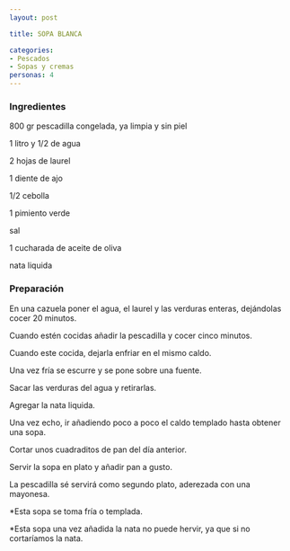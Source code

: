 ```yaml
---
layout: post

title: SOPA BLANCA

categories:
- Pescados
- Sopas y cremas
personas: 4 
---
```


<h3>Ingredientes</h3>
800 gr pescadilla congelada, ya limpia y sin piel

1 litro y 1/2 de agua

2 hojas de laurel

1 diente de ajo

1/2 cebolla

1 pimiento verde

sal

1 cucharada de aceite de oliva

nata liquida

<h3>Preparación</h3>
En una cazuela poner el agua, el laurel y las verduras enteras, dejándolas cocer 20 minutos.

Cuando estén cocidas añadir la pescadilla y cocer cinco minutos.

Cuando este cocida, dejarla enfriar en el mismo caldo.

Una vez fría se escurre y se pone sobre una fuente.

Sacar las verduras del agua y retirarlas.

Agregar la nata liquida.

Una vez echo, ir añadiendo poco a poco el caldo templado hasta obtener una sopa.

Cortar unos cuadraditos de pan del día anterior.

Servir la sopa en plato y añadir pan a gusto.

La pescadilla sé servirá como segundo plato, aderezada con una mayonesa.

*Esta sopa se toma fría o templada.

*Esta sopa una vez añadida la nata no puede hervir, ya que si no cortaríamos la nata.